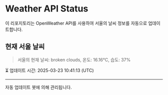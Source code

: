 
# Weather API Status

이 리포지토리는 OpenWeather API를 사용하여 서울의 날씨 정보를 자동으로 업데이트합니다.

## 현재 서울 날씨
> 서울의 현재 날씨: broken clouds, 온도: 16.16°C, 습도: 37%

⏳ 업데이트 시간: 2025-03-23 10:41:13 (UTC)

---
자동 업데이트 봇에 의해 관리됩니다.
